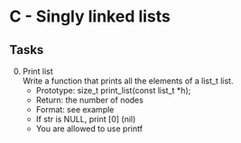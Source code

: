 # C - Singly linked lists

## Tasks
0. Print list<br>
Write a function that prints all the elements of a list_t list.<br>
	* Prototype: size_t print_list(const list_t *h);<br>
	* Return: the number of nodes <br>
	* Format: see example<br>
	* If str is NULL, print [0] (nil)<br>
	* You are allowed to use printf<br>
